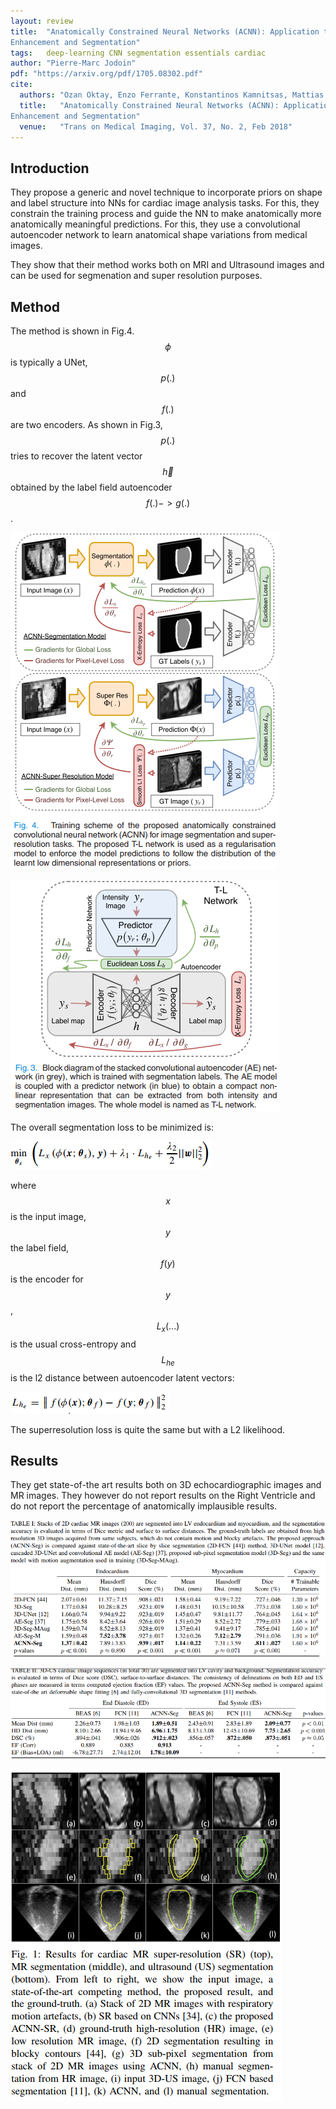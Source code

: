 ```yaml
---
layout: review
title:  "Anatomically Constrained Neural Networks (ACNN): Application to Cardiac Image
Enhancement and Segmentation"
tags:   deep-learning CNN segmentation essentials cardiac
author: "Pierre-Marc Jodoin"
pdf: "https://arxiv.org/pdf/1705.08302.pdf"
cite:
  authors: "Ozan Oktay, Enzo Ferrante, Konstantinos Kamnitsas, Mattias Heinrich, Wenjia Bai, Jose Caballero, Stuart Cook, Antonio de Marvao, Timothy Dawes, Declan O’Regan, Bernhard Kainz, Ben Glocker, and Daniel Rueckert"
  title:   "Anatomically Constrained Neural Networks (ACNN): Application to Cardiac Image
Enhancement and Segmentation"
  venue:   "Trans on Medical Imaging, Vol. 37, No. 2, Feb 2018"
---
```


## Introduction

They propose a generic and novel technique to incorporate priors on shape and label structure into NNs for cardiac image analysis tasks.  For this, they constrain the training process and guide the NN to make anatomically more anatomically meaningful predictions.  For this, they use a convolutional autoencoder network to learn anatomical shape variations from medical images.

They show that their method works both on MRI and Ultrasound images and can be used for segmenation and super resolution purposes.


## Method
The method is shown in Fig.4.  $$\phi$$ is typically a UNet, $$p(.)$$ and $$f(.)$$ are two encoders.  As shown in Fig.3, $$p(.)$$ tries to recover the latent vector $$\vec h$$ obtained by the label field autoencoder $$f(.)->g(.)$$.

![](/deep-learning/images/acnn/sc01.png)


![](/deep-learning/images/acnn/sc03.png)

The overall segmentation loss to be minimized is:

![](/deep-learning/images/acnn/sc02.png)


where $$x$$ is the input image, $$y$$ the label field, $$f(y)$$ is the encoder for $$y$$, $$L_x(...)$$ is the usual cross-entropy and $$L_{he}$$ is the l2 distance between autoencoder latent vectors: 

![](/deep-learning/images/acnn/sc04.png)

The superresolution loss is quite the same but with a L2 likelihood.

## Results

They get state-of-the art results both on 3D echocardiographic images and MR images.  They however do not report results on the Right Ventricle and do not report the percentage of anatomically implausible results.


![](/deep-learning/images/acnn/sc06.png)

![](/deep-learning/images/acnn/sc07.png)

![](/deep-learning/images/acnn/sc09.png)



